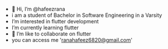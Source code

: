 - 👋 Hi, I’m @hafeezrana
- i am a student of Bachelor in Software Engineering in a Varsity
-  I’m interested in flutter development
-  I’m currently learning flutter
- 💞️ I’m like to collaborate on flutter
-  you can access me 'ranahafeez6820@gmail.com'

<!---
hafeezrana/hafeezrana is a ✨ special ✨ repository because its `README.md` (this file) appears on your GitHub profile.
You can click the Preview link to take a look at your changes.
--->
